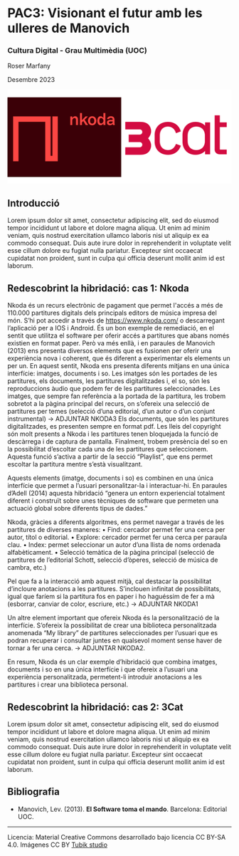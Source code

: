 # PAC3: Visionant el futur amb les ulleres de Manovich
### Cultura Digital - Grau Multimèdia (UOC)


Roser Marfany

Desembre 2023

![Logos Nkoda i 3Cat](img/logos.png) 



## Introducció


Lorem ipsum dolor sit amet, consectetur adipiscing elit, sed do eiusmod tempor incididunt ut labore et dolore magna aliqua. Ut enim ad minim veniam, quis nostrud exercitation ullamco laboris nisi ut aliquip ex ea commodo consequat. Duis aute irure dolor in reprehenderit in voluptate velit esse cillum dolore eu fugiat nulla pariatur. Excepteur sint occaecat cupidatat non proident, sunt in culpa qui officia deserunt mollit anim id est laborum.


## Redescobrint la hibridació: cas 1: Nkoda

Nkoda és un recurs electrònic de pagament que permet l'accés a més de 110.000 partitures digitals dels principals editors de música impresa del món. S’hi pot accedir a través de https://www.nkoda.com/ o descarregant l’aplicació per a IOS i Android.
És un bon exemple de remediació, en el sentit que utilitza el software per oferir accés a partitures que abans només existien en format paper. Però va més enllà, i en paraules de Manovich (2013) ens presenta diversos elements que es fusionen per oferir una experiència nova i coherent, que és diferent a experimentar els elements un per un. En aquest sentit, Nkoda ens presenta diferents mitjans en una única interfície: imatges, documents i so. Les imatges són les portades de les partitures, els documents, les partitures digitalitzades i, el so, són les reproduccions àudio que podem fer de les partitures seleccionades. 
Les imatges, que sempre fan referència a la portada de la partitura, les trobem sobretot a la pàgina principal del recurs, on s’ofereix una selecció de partitures per temes (selecció d’una editorial, d’un autor o d’un conjunt instrumental) -> ADJUNTAR NKODA3
Els documents, que són les partitures digitalitzades, es presenten sempre en format pdf. Les lleis del copyright són molt presents a Nkoda i les partitures tenen bloquejada la funció de descàrrega i de captura de pantalla.
Finalment, trobem presència del so en la possibilitat d’escoltar cada una de les partitures que seleccionem. Aquesta funció s’activa a partir de la secció “Playlist”, que ens permet escoltar la partitura mentre s’està visualitzant.

Aquests elements (imatge, documents i so) es combinen en una única interfície que permet a l’usuari personalitzar-la i interactuar-hi. En paraules d’Adell (2014) aquesta hibridació “genera un entorn experiencial totalment diferent i construït sobre unes tècniques de software que permeten una actuació global sobre diferents tipus de dades.”

Nkoda, gràcies a diferents algoritmes, ens permet navegar a través de les partitures de diverses maneres:
•	Find: cercador permet fer una cerca per autor, títol o editorial.
•	Explore: cercador permet fer una cerca per paraula clau.
•	Index: permet seleccionar un autor d’una llista de noms ordenada alfabèticament.
•	Selecció temàtica de la pàgina principal (selecció de partitures de l’editorial Schott, selecció d’òperes, selecció de música de cambra, etc.)

Pel que fa a la interacció amb aquest mitjà, cal destacar la possibilitat d’incloure anotacions a les partitures. S’inclouen infinitat de possibilitats, igual que faríem si la partitura fos en paper i ho haguéssim de fer a mà (esborrar, canviar de color, escriure, etc.) -> ADJUNTAR NKODA1

Un altre element important que ofereix Nkoda és la personalització de la interfície. S’ofereix la possibilitat de crear una biblioteca personalitzada anomenada “My library” de partitures seleccionades per l’usuari que es podran recuperar i consultar juntes en qualsevol moment sense haver de tornar a fer una cerca. -> ADJUNTAR NKODA2. 


En resum, Nkoda és un clar exemple d’hibridació que combina imatges, documents i so en una única interfície i que ofereix a l’usuari una experiència personalitzada, permetent-li introduir anotacions a les partitures i crear una biblioteca personal.




## Redescobrint la hibridació: cas 2: 3Cat

Lorem ipsum dolor sit amet, consectetur adipiscing elit, sed do eiusmod tempor incididunt ut labore et dolore magna aliqua. Ut enim ad minim veniam, quis nostrud exercitation ullamco laboris nisi ut aliquip ex ea commodo consequat. Duis aute irure dolor in reprehenderit in voluptate velit esse cillum dolore eu fugiat nulla pariatur. Excepteur sint occaecat cupidatat non proident, sunt in culpa qui officia deserunt mollit anim id est laborum.


## Bibliografia

* Manovich, Lev. (2013). **El Software toma el mando**. Barcelona: Editorial UOC. 


----

Licencia: Material Creative Commons desarrollado bajo licencia CC BY-SA 4.0. Imágenes CC BY [Tubik studio](https://blog.tubikstudio.com/how-to-create-original-flat-illustrations-designers-tips/) 
